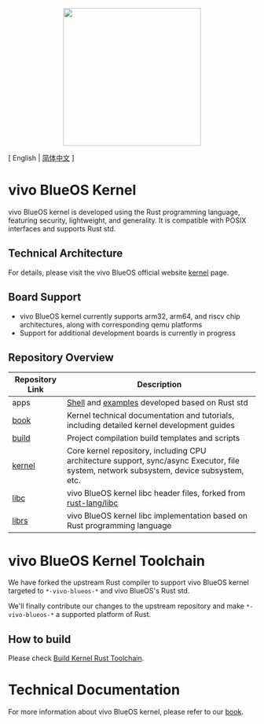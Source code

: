 <div align="center">
  <img src="./images/logo.png" width="280" />
</div>

\[ English | [简体中文](README_zh.md) \]

# vivo BlueOS Kernel
vivo BlueOS kernel is developed using the Rust programming language, featuring security, lightweight, and generality. It is compatible with POSIX interfaces and supports Rust std.

## Technical Architecture
For details, please visit the vivo BlueOS official website [kernel](https://blueos.vivo.com/kernel) page.

## Board Support
- vivo BlueOS kernel currently supports arm32, arm64, and riscv chip architectures, along with corresponding qemu platforms
- Support for additional development boards is currently in progress

## Repository Overview

| Repository Link | Description |
|----------------|-------------|
| apps | [Shell](https://github.com/vivoblueos/apps_shell) and [examples](https://github.com/vivoblueos/apps_example) developed based on Rust std |
| [book](https://github.com/vivoblueos/book) | Kernel technical documentation and tutorials, including detailed kernel development guides |
| [build](https://github.com/vivoblueos/build) | Project compilation build templates and scripts |
| [kernel](https://github.com/vivoblueos/kernel) | Core kernel repository, including CPU architecture support, sync/async Executor, file system, network subsystem, device subsystem, etc. |
| [libc](https://github.com/vivoblueos/libc) | vivo BlueOS kernel libc header files, forked from [rust-lang/libc](https://github.com/rust-lang/libc) |
| [librs](https://github.com/vivoblueos/librs) | vivo BlueOS kernel libc implementation based on Rust programming language |

# vivo BlueOS Kernel Toolchain
We have forked the upstream Rust compiler to support vivo BlueOS kernel targeted to `*-vivo-blueos-*` and vivo BlueOS's Rust std.

We'll finally contribute our changes to the upstream repository and make `*-vivo-blueos-*` a supported platform of Rust.

## How to build
Please check [Build Kernel Rust Toolchain](https://github.com/vivoblueos/book/blob/main/src/build-rust-toolchain.md).

# Technical Documentation
For more information about vivo BlueOS kernel, please refer to our [book](https://github.com/vivoblueos/book).
